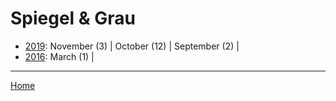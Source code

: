 # Spiegel & Grau

  * [2019](./spiegel-grau-2019.md): 
      November (3) | 
      October (12) | 
      September (2) | 
  * [2016](./spiegel-grau-2016.md): 
      March (1) | 

----

[Home](../)
